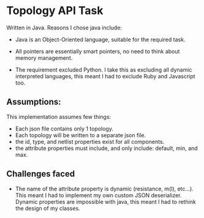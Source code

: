 # Topology API Task

Written in Java. Reasons I chose java include:

* Java is an Object-Oriented language, suitable for the required task.

* All pointers are essentially smart pointers, no need to think about memory management.

* The requirement excluded Python. I take this as excluding all dynamic interpreted languages, 
this meant I had to exclude Ruby and Javascript too.

## Assumptions:
This implementation assumes few things:

* Each json file contains only 1 topology.
* Each topology will be written to a separate json file.
* the id, type, and netlist properties exist for all components.
* the attribute properties must include, and only include: default, min, and max.

## Challenges faced

* The name of the attribute property is dynamic (resistance, m(l), etc...).
This meant I had to implement my own custom JSON deserializer.
Dynamic properties are impossible with java, this meant I had to rethink the design of my classes.